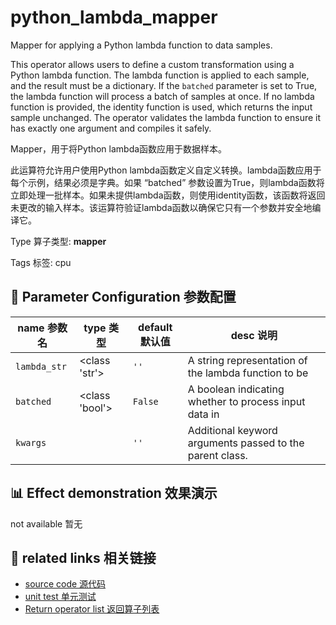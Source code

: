 # python_lambda_mapper

Mapper for applying a Python lambda function to data samples.

This operator allows users to define a custom transformation using a Python lambda function. The lambda function is applied to each sample, and the result must be a dictionary. If the `batched` parameter is set to True, the lambda function will process a batch of samples at once. If no lambda function is provided, the identity function is used, which returns the input sample unchanged. The operator validates the lambda function to ensure it has exactly one argument and compiles it safely.

Mapper，用于将Python lambda函数应用于数据样本。

此运算符允许用户使用Python lambda函数定义自定义转换。lambda函数应用于每个示例，结果必须是字典。如果 “batched” 参数设置为True，则lambda函数将立即处理一批样本。如果未提供lambda函数，则使用identity函数，该函数将返回未更改的输入样本。该运算符验证lambda函数以确保它只有一个参数并安全地编译它。

Type 算子类型: **mapper**

Tags 标签: cpu

## 🔧 Parameter Configuration 参数配置
| name 参数名 | type 类型 | default 默认值 | desc 说明 |
|--------|------|--------|------|
| `lambda_str` | <class 'str'> | `''` | A string representation of the lambda function to be |
| `batched` | <class 'bool'> | `False` | A boolean indicating whether to process input data in |
| `kwargs` |  | `''` | Additional keyword arguments passed to the parent class. |

## 📊 Effect demonstration 效果演示
not available 暂无

## 🔗 related links 相关链接
- [source code 源代码](../../../data_juicer/ops/mapper/python_lambda_mapper.py)
- [unit test 单元测试](../../../tests/ops/mapper/test_python_lambda_mapper.py)
- [Return operator list 返回算子列表](../../Operators.md)